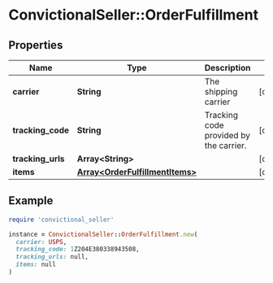 # ConvictionalSeller::OrderFulfillment

## Properties

| Name | Type | Description | Notes |
| ---- | ---- | ----------- | ----- |
| **carrier** | **String** | The shipping carrier | [optional] |
| **tracking_code** | **String** | Tracking code provided by the carrier. | [optional] |
| **tracking_urls** | **Array&lt;String&gt;** |  | [optional] |
| **items** | [**Array&lt;OrderFulfillmentItems&gt;**](OrderFulfillmentItems.md) |  | [optional] |

## Example

```ruby
require 'convictional_seller'

instance = ConvictionalSeller::OrderFulfillment.new(
  carrier: USPS,
  tracking_code: 1Z204E380338943508,
  tracking_urls: null,
  items: null
)
```

